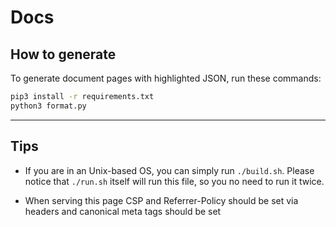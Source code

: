 # Docs

## How to generate

To generate document pages with highlighted JSON, run these commands:
```sh
pip3 install -r requirements.txt 
python3 format.py
```

<hr/>

## Tips

- If you are in an Unix-based OS, you can simply run `./build.sh`. Please notice that `./run.sh` itself will run this file, so you no need to run it twice.

- When serving this page CSP and Referrer-Policy should be set via headers and canonical meta tags should be set
